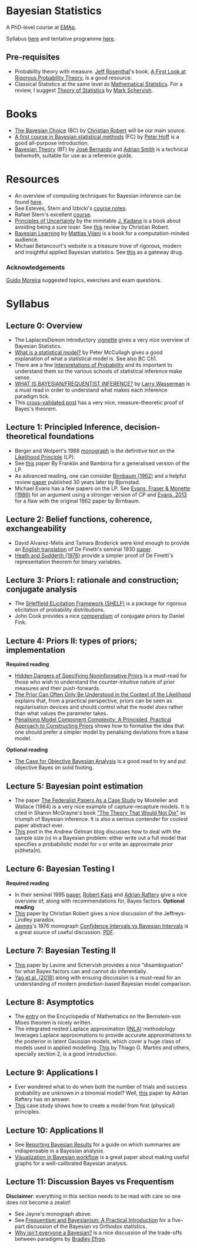 # Bayesian Statistics
A PhD-level course at [EMAp](https://emap.fgv.br/en).

Syllabus [here](https://emap.fgv.br/disciplina/doutorado/estatistica-bayesiana) and tentative programme [here](https://docs.google.com/spreadsheets/d/1kuE-_NeSQzaBNnWc9vezXSbKfSIGQoLdmmb2zRDbOng/edit?usp=sharing). 

## Pre-requisites
- Probability theory with measure. [Jeff Rosenthal](http://probability.ca/jeff/)'s book, [A First Look at Rigorous Probability Theory](http://probability.ca/jeff/grprobbook.html), is a good resource.
- Classical Statistics at the same level as [Mathematical Statistics](https://emap.fgv.br/disciplina/doutorado/mathematical-statistics). For a review, I suggest 
[Theory of Statistics](https://www.springer.com/gp/book/9780387945460) by [Mark Schervish](http://www.stat.cmu.edu/people/faculty/mark-schervish). 

# Books
- [The Bayesian Choice](https://link.springer.com/book/10.1007/0-387-71599-1) (BC) by [Christian Robert](https://stats.stackexchange.com/users/7224/xian) will be our main source.
- [A first course in Bayesian statistical methods](https://pdhoff.github.io/book/) (FC) by [Peter Hoff](https://stat.duke.edu/research/hoff#:~:text=Hoff,-Professor%20of%20Statistical&text=Peter%20Hoff%20develops%20statistical%20methodology,area%20inference%2C%20and%20multigroup%20analysis.) is a good all-purpose introduction. 
- [Bayesian Theory](https://onlinelibrary.wiley.com/doi/book/10.1002/9780470316870) (BT) by [José Bernardo](https://www.uv.es/bernardo/) and [Adrian Smith](https://en.wikipedia.org/wiki/Adrian_Smith_(statistician)) is a technical behemoth, suitable for use as a reference guide. 

# Resources
- An overview of computing techniques for Bayesian inference can be found [here](https://arxiv.org/pdf/2004.06425.pdf).
- See Esteves, Stern and Izbicki's [course notes](https://github.com/rbstern/bayesian_inference_book/raw/gh-pages/book.pdf).
- Rafael Stern's excellent [course](https://www.rafaelstern.science/classes/2021_1_bayes/).
- [Principles of Uncertainty](https://www.taylorfrancis.com/books/principles-uncertainty-joseph-kadane/10.1201/9781315167565) by the inimitable [J. Kadane](https://en.wikipedia.org/wiki/Joseph_Born_Kadane) is a book about avoiding being a sure loser. See [this](https://www.ceremade.dauphine.fr/~xian/uncertain.pdf) review by Christian Robert.
- [Bayesian Learning](https://github.com/mattiasvillani/BayesLearnCourse) by [Mattias Vilani](mattiasvillani.com) is a book for a computation-minded audience. 
- Michael Betancourt's website is a treasure trove of rigorous, modern and insightful applied Bayesian statistics. See [this](https://betanalpha.github.io/assets/case_studies/principled_bayesian_workflow.html#1_Questioning_Authority) as a gateway drug.

### Acknowledgements
[Guido Moreira](http://github.com/GuidoAMoreira/) suggested topics, exercises and exam questions.

# Syllabus
## Lecture 0: Overview
- The LaplacesDemon introductory [vignette](https://cran.r-project.org/web/packages/LaplacesDemon/vignettes/BayesianInference.pdf) gives a very nice overview of Bayesian Statistics.
- [What is a statistical model?](https://projecteuclid.org/journals/annals-of-statistics/volume-30/issue-5/What-is-a-statistical-model/10.1214/aos/1035844977.full) by Peter McCullagh gives a good explanation of what a statistical model is. See also BC Ch1.
- There are a few [Interpretations of Probability](https://plato.stanford.edu/entries/probability-interpret/) and its important to understand them so the various schools of statistical inference make sense. 
- [WHAT IS BAYESIAN/FREQUENTIST INFERENCE?](https://normaldeviate.wordpress.com/2012/11/17/what-is-bayesianfrequentist-inference/) by [Larry Wasserman](https://www.stat.cmu.edu/~larry/) is a must read in order to understand what makes each inference paradigm tick.
- This [cross-validated post](https://stats.stackexchange.com/questions/444080/a-measure-theoretic-formulation-of-bayes-theorem) has a very nice, measure-theoretic proof of Bayes's theorem.

## Lecture 1: Principled Inference, decision-theoretical foundations

- Berger and Wolpert's 1988 [monograph](https://errorstatistics.files.wordpress.com/2016/04/berger-wolpert-1988.pdf) is the definitive text on the [Likelihood Principle](https://en.wikipedia.org/wiki/Likelihood_principle) (LP).
- See [this](https://arxiv.org/pdf/1906.10733.pdf) paper By Franklin and Bambirra for a generalised version of the LP.
- As advanced reading, one can consider [Birnbaum (1962)](https://www.tandfonline.com/doi/abs/10.1080/01621459.1962.10480660) and a helpful review [paper](https://link.springer.com/content/pdf/10.1007/978-1-4612-0919-5_31.pdf) published 30 years later by Bjornstad.
- Michael Evans has a few papers on the LP. See [Evans, Fraser & Monette (1986)](https://errorstatistics.files.wordpress.com/2017/12/evans-fraser-monette-1986.pdf) for an argument using a stronger version of CP and [Evans, 2013](https://projecteuclid.org/journals/electronic-journal-of-statistics/volume-7/issue-none/What-does-the-proof-of-Birnbaums-theorem-prove/10.1214/13-EJS857.full) for a flaw with the original 1962 paper by Birnbaum. 

## Lecture 2: Belief functions, coherence, exchangeability

- David Alvarez-Melis and Tamara Broderick were kind enough to provide an [English translation](https://arxiv.org/abs/1512.01229) of De Finetti's seminal 1930 [paper](http://www.brunodefinetti.it/Opere/funzioneCaratteristica.pdf).
-  [Heath and Sudderth (1976)](https://www.tandfonline.com/doi/abs/10.1080/00031305.1976.10479175?journalCode=utas20) provide a simpler proof of De Finetti's representation theorem for binary variables.

## Lecture 3: Priors I: rationale and construction; conjugate analysis
- The [SHeffield ELicitation Framework (SHELF)](http://tonyohagan.co.uk/shelf/) is a package for rigorous elicitation of probability distributions.
- John Cook provides a nice [compendium](https://www.johndcook.com/CompendiumOfConjugatePriors.pdf) of conjugate priors by Daniel Fink.

## Lecture 4: Priors II: types of priors; implementation
**Required reading**
- [Hidden Dangers of Specifying Noninformative Priors](https://www.tandfonline.com/doi/abs/10.1080/00031305.2012.695938) is a must-read for those who wish to understand the counter-intuitive nature of prior measures and their push-forwards.
- [The Prior Can Often Only Be Understood in the Context of the Likelihood](https://www.mdpi.com/1099-4300/19/10/555) explains that, from a practical perspective, priors can be seen as regularisation  devices and should control what the model _does_ rather than what values the parameter takes.
- [Penalising Model Component Complexity: A Principled, Practical Approach to Constructing Priors](https://projecteuclid.org/journals/statistical-science/volume-32/issue-1/Penalising-Model-Component-Complexity--A-Principled-Practical-Approach-to/10.1214/16-STS576.full) shows how to formalise the idea that one should prefer a simpler model by penalising deviations from a base model.

**Optional reading**
- [The Case for Objective Bayesian Analysis](https://www.ime.usp.br/~abe/lista/pdfTFOW5ADDD0.pdf) is a good read to try and put objective Bayes on solid footing. 

## Lecture 5: Bayesian point estimation
- The paper [The Federalist Papers As a Case Study](https://link.springer.com/chapter/10.1007/978-1-4612-5256-6_1) by Mosteller and Wallace (1984) is a very nice example of capture-recapture models. It is cited in Sharon McGrayne's book ["The Theory That Would Not Die"](https://www.amazon.com/Theory-That-Would-Not-Die/dp/0300188226) as triumph of Bayesian inference. It is also a serious contender for coolest paper abstract ever. 
- [This](https://statmodeling.stat.columbia.edu/2011/01/31/using_sample_si/) post in the Andrew Gelman blog discusses how to deal with the sample size (`n`) in a Bayesian problem: either write out a full model that specifies a probabilistic model for `n`  or write an approximate prior pi(theta|n).

## Lecture 6: Bayesian Testing I
**Required reading** 
- In their seminal 1995 [paper](https://www.tandfonline.com/doi/abs/10.1080/01621459.1995.10476572), [Robert Kass](http://www.stat.cmu.edu/people/faculty/rob-kass) and [Adrian Raftery](https://sites.stat.washington.edu/raftery/) give a nice overview of, along with recommendations for, Bayes factors.
**Optional reading**
- [This](https://arxiv.org/pdf/1303.5973.pdf) paper by Christian Robert gives a nice discussion of the Jeffreys-Lindley paradox.
- [Jaynes](https://en.wikipedia.org/wiki/Edwin_Thompson_Jaynes)'s 1976 monograph [Confidence Intervals vs Bayesian Intervals](https://link.springer.com/chapter/10.1007/978-94-009-6581-2_9) is a great source of useful discussion. [PDF](https://link.springer.com/content/pdf/10.1007/978-94-010-1436-6_6.pdf).

## Lecture 7: Bayesian Testing II
- [This](https://www.tandfonline.com/doi/pdf/10.1080/00031305.1999.10474443?casa_token=PvYUGVh0CjwAAAAA:B6UnfgSkoeUNQ5g4nh-D0DxaLTLAOOuoa2I37u33xdxIlair84fSzUuKUcsnHlC24BjRlfWWEcgZ3Q) paper by Lavine and Schervish provides a nice "disambiguation" for what Bayes factors can and cannot do inferentially.
- [Yao et al. (2018)](https://projecteuclid.org/journals/bayesian-analysis/volume-13/issue-3/Using-Stacking-to-Average-Bayesian-Predictive-Distributions-with-Discussion/10.1214/17-BA1091.full) along with ensuing discussion is a must-read for an understanding of modern prediction-based Bayesian model comparison.

## Lecture 8: Asymptotics

- The [entry](https://encyclopediaofmath.org/wiki/Bernstein-von_Mises_theorem) on the Encyclopedia of Mathematics on the Bernstein-von Mises theorem is nicely written. 
- The integrated nested Laplace approximation ([INLA](https://www.r-inla.org/)) methodology leverages Laplace approximations to provide accurate approximations to the posterior in latent Gaussian models, which cover a huge class of models used in applied modelling. [This](https://arxiv.org/pdf/1210.0333.pdf) by Thiago G. Martins and others, specially section 2, is a good introduction.

## Lecture 9: Applications I

- Ever wondered what to do when both the number of trials and success probability are unknown in a binomial model? Well, [this](https://pluto.mscc.huji.ac.il/~galelidan/52558/Material/Raftery.pdf) paper by Adrian Raftery has _an_ answer.
- [This](https://mc-stan.org/users/documentation/case-studies/golf.html) case study shows how to create a model from first (physical) principles.


## Lecture 10: Applications II
- See [Reporting Bayesian Results](https://journals.sagepub.com/doi/abs/10.1177/0193841X20977619?journalCode=erxb) for a guide on which summaries are indispensable in a Bayesian analysis.
-  [Visualization in Bayesian workflow](https://rss.onlinelibrary.wiley.com/doi/abs/10.1111/rssa.12378) is a great paper about making useful graphs for a well-calibrated Bayesian analysis.

## Lecture 11: Discussion Bayes vs Frequentism
**Disclaimer**: everything in this section needs to be read with care so one does not become a zealot!

- See Jayne's monograph above.
- See [Frequentism and Bayesianism: A Practical Introduction](https://jakevdp.github.io/blog/2014/03/11/frequentism-and-bayesianism-a-practical-intro/) for a five-part discussion of the Bayesian vs Orthodox statistics.
- [Why isn't everyone a Bayesian?](https://www2.stat.duke.edu/courses/Spring10/sta122/Handouts/EfronWhyEveryone.pdf) is a nice discussion of the trade-offs between paradigms by [Bradley Efron](https://statweb.stanford.edu/~ckirby/brad/).
